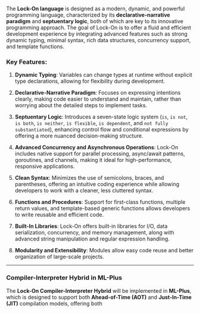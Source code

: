The **Lock-On language** is designed as a modern, dynamic, and powerful programming language, characterized by its **declarative-narrative paradigm** and **septuentary logic**, both of which are key to its innovative programming approach. The goal of Lock-On is to offer a fluid and efficient development experience by integrating advanced features such as strong dynamic typing, minimal syntax, rich data structures, concurrency support, and template functions.

### Key Features:

1. **Dynamic Typing**: Variables can change types at runtime without explicit type declarations, allowing for flexibility during development.
   
2. **Declarative-Narrative Paradigm**: Focuses on expressing intentions clearly, making code easier to understand and maintain, rather than worrying about the detailed steps to implement tasks.

3. **Septuentary Logic**: Introduces a seven-state logic system (`is`, `is not`, `is both`, `is neither`, `is flexible`, `is dependent`, and `not fully substantiated`), enhancing control flow and conditional expressions by offering a more nuanced decision-making structure.

4. **Advanced Concurrency and Asynchronous Operations**: Lock-On includes native support for parallel processing, async/await patterns, goroutines, and channels, making it ideal for high-performance, responsive applications.

5. **Clean Syntax**: Minimizes the use of semicolons, braces, and parentheses, offering an intuitive coding experience while allowing developers to work with a cleaner, less cluttered syntax.

6. **Functions and Procedures**: Support for first-class functions, multiple return values, and template-based generic functions allows developers to write reusable and efficient code.

7. **Built-In Libraries**: Lock-On offers built-in libraries for I/O, data serialization, concurrency, and memory management, along with advanced string manipulation and regular expression handling.

8. **Modularity and Extensibility**: Modules allow easy code reuse and better organization of large-scale projects.

---

### Compiler-Interpreter Hybrid in ML-Plus

The **Lock-On Compiler-Interpreter Hybrid** will be implemented in **ML-Plus**, which is designed to support both **Ahead-of-Time (AOT)** and **Just-In-Time (JIT)** compilation models, offering both

